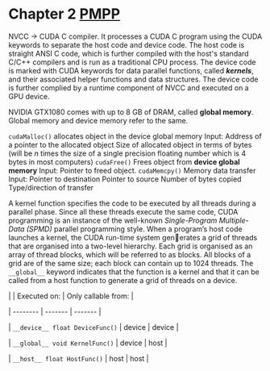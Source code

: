# Chapter 2 [PMPP](obsidian://open?vault=uni&file=100-days-of-cuda%2FPMPP-3rd-Edition.pdf)
NVCC -> CUDA C compiler. It processes a CUDA C program using the CUDA keywords to separate the host code and device code. The host code is straight ANSI C code, which is further compiled with the host's standard C/C++ compilers and is run as a traditional CPU process. The device code is marked with CUDA keywords for data parallel functions, called ***kernels***, and their associated helper functions and data structures. The device code is further complied by a runtime component of NVCC and executed on a GPU device. 

NVIDIA GTX1080 comes with up to 8 GB of DRAM, called **global memory**. Global memory and device memory refer to the same. 

`cudaMalloc()`
	allocates object in the device global memory
	Input:
		Address of a pointer to the allocated object
		Size of allocated object in terms of bytes (will be *n* times the size of a single precision floating number which is 4 bytes in most computers)
`cudaFree()`
	Frees object from **device global memory**
	Input:
		Pointer to freed object.
`cudaMemcpy()`
	Memory data transfer
	Input:
		Pointer to destination
		Pointer to source
		Number of bytes copied
		Type/direction of transfer

A kernel function specifies the code to be executed by all threads during a parallel phase. Since all these threads execute the same code, CUDA programming is an instance of the well-known *Single-Program Multiple-Data (SPMD)* parallel programming style. When a program’s host code launches a kernel, the CUDA run-time system generates a grid of threads that are organised into a two-level hierarchy. Each grid is organised as an array of thread blocks, which will be referred to as blocks. All blocks of a grid are of the same size; each block can contain up to 1024 threads.
The `__global__` keyword indicates that the function is a kernel and that it can be called from a host function to generate a grid of threads on a device.

|     | Executed on: |  Only callable from: |

| -------- | ------- | ------- |

| `__device__ float DeviceFunc()`  | device    | device |

| `__global__ void KernelFunc()` |  device    | host |

| `__host__ float HostFunc()`    | host    | host |
